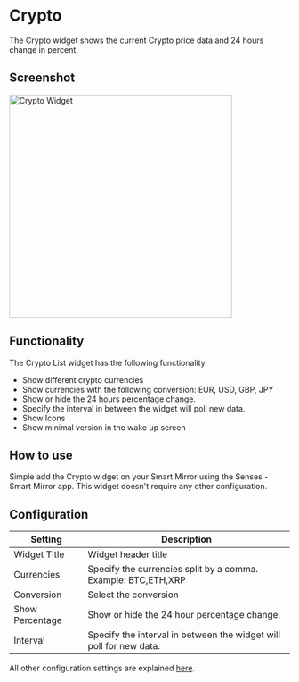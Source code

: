 # Crypto

The Crypto widget shows the current Crypto price data and 24 hours change in percent.

## Screenshot

<div class="image-wrapper">
  <img class="widget-image" src="/images/widgets/crypto.png" alt="Crypto Widget" width="400"/>
</div>

## Functionality

The Crypto List widget has the following functionality. 

- Show different crypto currencies
- Show currencies with the following conversion: EUR, USD, GBP, JPY
- Show or hide the 24 hours percentage change.
- Specify the interval in between the widget will poll new data.
- Show Icons
- Show minimal version in the wake up screen

## How to use

Simple add the Crypto widget on your Smart Mirror using the Senses - Smart Mirror app. This widget doesn't require any other configuration.

## Configuration

| Setting | Description |
| ----------- | ----------- |
| Widget Title | Widget header title |
| Currencies | Specify the currencies split by a comma. Example: BTC,ETH,XRP | 
| Conversion | Select the conversion | 
| Show Percentage | Show or hide the 24 hour percentage change. |
| Interval | Specify the interval in between the widget will poll for new data. |

All other configuration settings are explained [here](/widgets/introduction.html#default-widget-configuration-options).